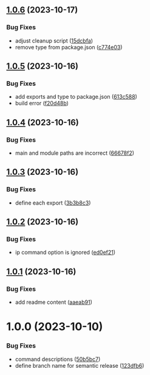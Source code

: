 ## [1.0.6](https://github.com/bchelkowski/roku-dev/compare/v1.0.5...v1.0.6) (2023-10-17)


### Bug Fixes

* adjust cleanup script ([15dcbfa](https://github.com/bchelkowski/roku-dev/commit/15dcbfa6825dc8c674998836e6174a8f39cfea60))
* remove type from package.json ([c774e03](https://github.com/bchelkowski/roku-dev/commit/c774e03980a130e3524a4a34ce8c91fb83d1e649))

## [1.0.5](https://github.com/bchelkowski/roku-dev/compare/v1.0.4...v1.0.5) (2023-10-16)


### Bug Fixes

* add exports and type to package.json ([613c588](https://github.com/bchelkowski/roku-dev/commit/613c588f83987ab0e02356e8d1f9216b7b9c3a85))
* build error ([f20d48b](https://github.com/bchelkowski/roku-dev/commit/f20d48bb831ef98baf8d4be6a76ad76554aeaa3d))

## [1.0.4](https://github.com/bchelkowski/roku-dev/compare/v1.0.3...v1.0.4) (2023-10-16)


### Bug Fixes

* main and module paths are incorrect ([66678f2](https://github.com/bchelkowski/roku-dev/commit/66678f262c4cd6d41d00006a9a6d251c05f4cda1))

## [1.0.3](https://github.com/bchelkowski/roku-dev/compare/v1.0.2...v1.0.3) (2023-10-16)


### Bug Fixes

* define each export ([3b3b8c3](https://github.com/bchelkowski/roku-dev/commit/3b3b8c30d18d42b9043b15fbcba9d39b9f60cd1d))

## [1.0.2](https://github.com/bchelkowski/roku-dev/compare/v1.0.1...v1.0.2) (2023-10-16)


### Bug Fixes

* ip command option is ignored ([ed0ef21](https://github.com/bchelkowski/roku-dev/commit/ed0ef211a7f1d91eae885a8910b42bdb17973614))

## [1.0.1](https://github.com/bchelkowski/roku-dev/compare/v1.0.0...v1.0.1) (2023-10-16)


### Bug Fixes

* add readme content ([aaeab91](https://github.com/bchelkowski/roku-dev/commit/aaeab912d71437d51630fc6a71124e1d55e27bc8))

# 1.0.0 (2023-10-10)


### Bug Fixes

* command descriptions ([50b5bc7](https://github.com/bchelkowski/roku-dev/commit/50b5bc7533163f6b636695061e207383814704da))
* define branch name for semantic release ([123dfb6](https://github.com/bchelkowski/roku-dev/commit/123dfb661e8181944b396fc7875e36c60a0b3e32))
